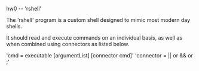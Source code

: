 hw0 -- 'rshell'

The 'rshell' program is a custom shell designed to mimic most modern day shells.

It should read and execute commands on an individual basis, as well as when combined using connectors as listed below.

'cmd            = executable [argumentList] [connector cmd]'
'connector      = || or && or ;'
